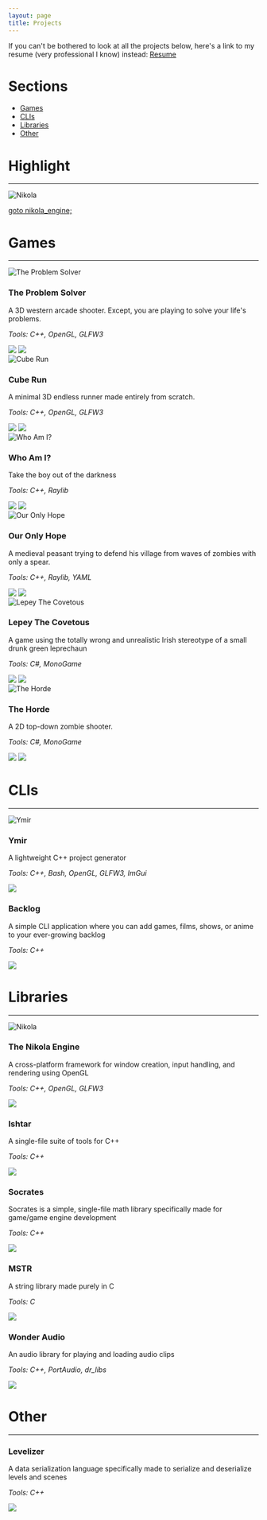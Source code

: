 ```yaml
---
layout: page
title: Projects
---
```


If you can't be bothered to look at all the projects below, here's a link to my resume (very professional I know) instead: [Resume](https://frodoalaska.github.io/assets/mohamedag_resume.pdf)  

# Sections
- [Games](#games)
- [CLIs](#clis)
- [Libraries](#libraries)
- [Other](#other)

# Highlight
<hr color="#ffffff">

<div class="highlight">
    <img src="https://frodoalaska.github.io/assets/img/screenshots/engine-thingy-2.gif" alt="Nikola" class="highlight-image">
    <p class="highlight-text"><a href="#nikola-engine" class="highlight-link">goto nikola_engine;</a></p>
</div>

# Games
<hr color="#ffffff">

<div class="projects-container">

<!-- The Problem Solver -->
<div class="project-card">
    <img src="https://frodoalaska.github.io/assets/img/screenshots/tps.png" alt="The Problem Solver" class="project-image">
    <div class="project-content">
        <h3 class="project-title">The Problem Solver</h3>
        <p class="project-desc">A 3D western arcade shooter. Except, you are playing to solve your life's problems.</p>
        <p><em>Tools: C++, OpenGL, GLFW3</em></p>
        <div class="project-links">
            <a href="http://github.com/FrodoAlaska/TheProblemSolver" class="project-link"><img src="https://frodoalaska.github.io/assets/img/icons/github_icon.png" class="link-icon"></a>
            <a href="https://frodoalaska.itch.io/the-problem-solver" class="project-link"><img src="https://frodoalaska.github.io/assets/img/icons/itch_icon.png" class="link-icon"></a>
        </div>
    </div>
</div>

<!-- Cube Run -->
<div class="project-card">
    <img src="https://frodoalaska.github.io/assets/img/screenshots/cube_run.png" alt="Cube Run" class="project-image">
    <div class="project-content">
        <h3 class="project-title">Cube Run</h3>
        <p class="project-desc">A minimal 3D endless runner made entirely from scratch.</p>
        <p><em>Tools: C++, OpenGL, GLFW3</em></p>
        <div class="project-links">
            <a href="http://github.com/FrodoAlaska/CubeRun" class="project-link"><img src="https://frodoalaska.github.io/assets/img/icons/github_icon.png" class="link-icon"></a>
            <a href="https://frodoalaska.itch.io/cube-run" class="project-link"><img src="https://frodoalaska.github.io/assets/img/icons/itch_icon.png" class="link-icon"></a>
        </div>
    </div>
</div>

<!-- Who Am I -->
<div class="project-card">
    <img src="https://frodoalaska.github.io/assets/img/screenshots/who-am-i.png" alt="Who Am I?" class="project-image">
    <div class="project-content">
        <h3 class="project-title">Who Am I?</h3>
        <p class="project-desc">Take the boy out of the darkness</p>
        <p><em>Tools: C++, Raylib</em></p>
        <div class="project-links">
            <a href="http://github.com/FrodoAlaska/WhoAmI" class="project-link"><img src="https://frodoalaska.github.io/assets/img/icons/github_icon.png" class="link-icon"></a>
            <a href="https://frodoalaska.itch.io/who-am-i" class="project-link"><img src="https://frodoalaska.github.io/assets/img/icons/itch_icon.png" class="link-icon"></a>
        </div>
    </div>
</div>

<!-- Our Only Hope -->
<div class="project-card">
    <img src="https://frodoalaska.github.io/assets/img/screenshots/ooh.png" alt="Our Only Hope" class="project-image">
    <div class="project-content">
        <h3 class="project-title">Our Only Hope</h3>
        <p class="project-desc">A medieval peasant trying to defend his village from waves of zombies with only a spear.</p>
        <p><em>Tools: C++, Raylib, YAML</em></p>
        <div class="project-links">
            <a href="http://github.com/FrodoAlaska/OurOnlyHope" class="project-link"><img src="https://frodoalaska.github.io/assets/img/icons/github_icon.png" class="link-icon"></a>
            <a href="https://frodoalaska.itch.io/our-only-hope" class="project-link"><img src="https://frodoalaska.github.io/assets/img/icons/itch_icon.png" class="link-icon"></a>
        </div>
    </div>
</div>

<!-- Lepey The Covetous -->
<div class="project-card"> 
    <img src="https://frodoalaska.github.io/assets/img/screenshots/lepey.png" alt="Lepey The Covetous" class="project-image">
    <div class="project-content">
        <h3 class="project-title">Lepey The Covetous</h3>
        <p class="project-desc">A game using the totally wrong and unrealistic Irish stereotype of a small drunk green leprechaun</p>
        <p><em>Tools: C#, MonoGame</em></p>
        <div class="project-links">
            <a href="http://github.com/FrodoAlaska/LepeyTheCovetous" class="project-link"><img src="https://frodoalaska.github.io/assets/img/icons/github_icon.png" class="link-icon"></a>
            <a href="https://frodoalaska.itch.io/lepey-the-covetous" class="project-link"><img src="https://frodoalaska.github.io/assets/img/icons/itch_icon.png" class="link-icon"></a>
        </div>
    </div>
</div>

<!-- The Horde -->
<div class="project-card"> 
    <img src="https://frodoalaska.github.io/assets/img/screenshots/horde.png" alt="The Horde" class="project-image">
    <div class="project-content">
        <h3 class="project-title">The Horde</h3>
        <p class="project-desc">A 2D top-down zombie shooter.</p>
        <p><em>Tools: C#, MonoGame</em></p>
        <div class="project-links">
            <a href="http://github.com/FrodoAlaska/TheHorde" class="project-link"><img src="https://frodoalaska.github.io/assets/img/icons/github_icon.png" class="link-icon"></a>
            <a href="https://frodoalaska.itch.io/the-horde" class="project-link"><img src="https://frodoalaska.github.io/assets/img/icons/itch_icon.png" class="link-icon"></a>
        </div>
    </div>
</div>

</div>

# CLIs 
<hr color="#ffffff">

<div class="projects-container">

<!-- Ymir -->
<div class="project-card"> 
    <img src="https://frodoalaska.github.io/assets/img/screenshots/ymir.png" alt="Ymir" class="project-image">
    <div class="project-content">
        <h3 class="project-title">Ymir</h3>
        <p class="project-desc">A lightweight C++ project generator</p>
        <p><em>Tools: C++, Bash, OpenGL, GLFW3, ImGui</em></p>
        <div class="project-links">
            <a href="http://github.com/FrodoAlaska/Ymir" class="project-link"><img src="https://frodoalaska.github.io/assets/img/icons/github_icon.png" class="link-icon"></a>
        </div>
    </div>
</div>

<!-- Backlog -->
<div class="project-card"> 
    <div class="project-content">
        <h3 class="project-title">Backlog</h3>
        <p class="project-desc">A simple CLI application where you can add games, films, shows, or anime to your ever-growing backlog</p>
        <p><em>Tools: C++</em></p>
        <div class="project-links">
            <a href="http://github.com/FrodoAlaska/Backlog" class="project-link"><img src="https://frodoalaska.github.io/assets/img/icons/github_icon.png" class="link-icon"></a>
        </div>
    </div>
</div>

</div>

# Libraries 
<hr color="#ffffff">

<div class="projects-container">

<!-- Nikola Engine -->
<div class="project-card"> 
    <img src="https://frodoalaska.github.io/assets/img/screenshots/engine-thingy.gif" alt="Nikola" class="project-image">
    <div class="project-content">
        <h3 id="nikola-engine" class="project-title">The Nikola Engine</h3>
        <p class="project-desc">A cross-platform framework for window creation, input handling, and rendering using OpenGL</p>
        <p><em>Tools: C++, OpenGL, GLFW3</em></p>
        <div class="project-links">
            <a href="http://github.com/FrodoAlaska/Nikola" class="project-link"><img src="https://frodoalaska.github.io/assets/img/icons/github_icon.png" class="link-icon"></a>
        </div>
    </div>
</div>

<!-- Ishtar -->
<div class="project-card"> 
    <div class="project-content">
        <h3 class="project-title">Ishtar</h3>
        <p class="project-desc">A single-file suite of tools for C++</p>
        <p><em>Tools: C++</em></p>
        <div class="project-links">
            <a href="http://github.com/FrodoAlaska/Ishtar" class="project-link"><img src="https://frodoalaska.github.io/assets/img/icons/github_icon.png" class="link-icon"></a>
        </div>
    </div>
</div>

<!-- Socrates -->
<div class="project-card"> 
    <div class="project-content">
        <h3 class="project-title">Socrates</h3>
        <p class="project-desc">Socrates is a simple, single-file math library specifically made for game/game engine development</p>
        <p><em>Tools: C++</em></p>
        <div class="project-links">
            <a href="http://github.com/FrodoAlaska/Socrates" class="project-link"><img src="https://frodoalaska.github.io/assets/img/icons/github_icon.png" class="link-icon"></a>
        </div>
    </div>
</div>

<!-- MSTR -->
<div class="project-card"> 
    <div class="project-content">
        <h3 class="project-title">MSTR</h3>
        <p class="project-desc">A string library made purely in C</p>
        <p><em>Tools: C</em></p>
        <div class="project-links">
            <a href="http://github.com/FrodoAlaska/MSTR" class="project-link"><img src="https://frodoalaska.github.io/assets/img/icons/github_icon.png" class="link-icon"></a>
        </div>
    </div>
</div>

<!-- Wonder Audio -->
<div class="project-card"> 
    <div class="project-content">
        <h3 class="project-title">Wonder Audio</h3>
        <p class="project-desc">An audio library for playing and loading audio clips</p>
        <p><em>Tools: C++, PortAudio, dr_libs</em></p>
        <div class="project-links">
            <a href="http://github.com/FrodoAlaska/WonderAudio" class="project-link"><img src="https://frodoalaska.github.io/assets/img/icons/github_icon.png" class="link-icon"></a>
        </div>
    </div>
</div>

</div>

# Other
<hr color="#ffffff">

<!-- Levelizer -->
<div class="project-card"> 
    <div class="project-content">
        <h3 class="project-title">Levelizer</h3>
        <p class="project-desc">A data serialization language specifically made to serialize and deserialize levels and scenes</p>
        <p><em>Tools: C++</em></p>
        <div class="project-links">
            <a href="http://github.com/FrodoAlaska/Levelizer" class="project-link"><img src="https://frodoalaska.github.io/assets/img/icons/github_icon.png" class="link-icon"></a>
        </div>
    </div>
</div>

